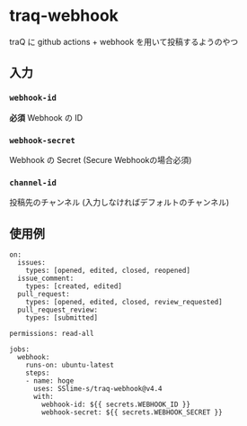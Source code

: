 # traq-webhook
traQ に github actions +  webhook を用いて投稿するようのやつ
## 入力
### `webhook-id`
**必須** Webhook の ID
### `webhook-secret`
Webhook の Secret (Secure Webhookの場合必須)
### `channel-id`
投稿先のチャンネル (入力しなければデフォルトのチャンネル)

## 使用例
```
on:
  issues:
    types: [opened, edited, closed, reopened]
  issue_comment:
    types: [created, edited]
  pull_request:
    types: [opened, edited, closed, review_requested]
  pull_request_review:
    types: [submitted]

permissions: read-all

jobs:
  webhook:
    runs-on: ubuntu-latest
    steps:
    - name: hoge
      uses: SSlime-s/traq-webhook@v4.4
      with:
        webhook-id: ${{ secrets.WEBHOOK_ID }}
        webhook-secret: ${{ secrets.WEBHOOK_SECRET }}
```
